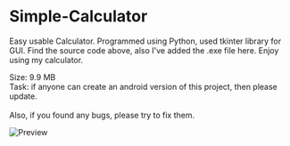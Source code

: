 # Simple-Calculator
Easy usable Calculator. Programmed using Python, used tkinter library for GUI. Find the source code above, also I've added the .exe file here. Enjoy using my calculator.

Size: 9.9 MB<br>
Task: if anyone can create an android version of this project, then please update.<br><br>
Also, if you found any bugs, please try to fix them.

![Preview](https://user-images.githubusercontent.com/77448860/119863436-2cc2c300-bf37-11eb-8166-6666164ddeb5.png)
